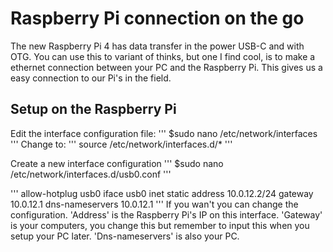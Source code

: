 # Raspberry Pi connection on the go 
The new Raspberry Pi 4 has data transfer in the power USB-C and with OTG. You can use this to variant of thinks, but one I find cool, is to make a ethernet connection between your PC and the Raspberry Pi. This gives us a easy connection to our Pi's in the field.

## Setup on the Raspberry Pi
Edit the interface configuration file:
'''
$sudo nano /etc/network/interfaces
'''
Change to:
'''
source /etc/network/interfaces.d/*
'''

Create a new interface configuration 
'''
$sudo nano /etc/network/interfaces.d/usb0.conf
'''

'''
allow-hotplug usb0
iface usb0 inet static
    address 10.0.12.2/24
    gateway 10.0.12.1
    dns-nameservers 10.0.12.1
'''
If you wan't you can change the configuration. 'Address' is the Raspberry Pi's IP on this interface. 'Gateway' is your computers, you change this but remember to input this when you setup your PC later. 'Dns-nameservers' is also your PC.   